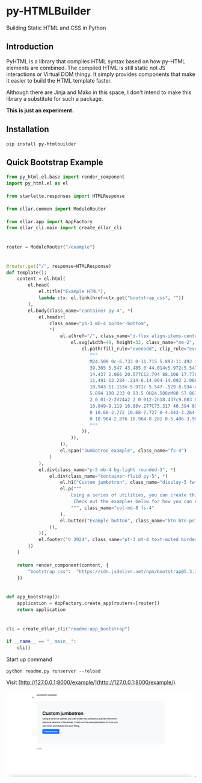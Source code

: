 # py-HTMLBuilder
Building Static HTML and CSS in Python

## Introduction
PyHTML is a library that compiles HTML syntax based on how py-HTML elements are combined. The compiled HTML is still static not JS interactions or Virtual DOM thingy.
It simply provides components that make it easier to build the HTML template faster. 

Although there are Jinja and Mako in this space, I don't intend to make this library a substitute for such a package.

**This is just an experiment.**

## Installation
```shell
pip install py-htmlbuilder
```

## Quick Bootstrap Example

```python
from py_html.el.base import render_component
import py_html.el as el

from starlette.responses import HTMLResponse

from ellar.common import ModuleRouter

from ellar.app import AppFactory
from ellar_cli.main import create_ellar_cli


router = ModuleRouter("/example")


@router.get("/", response=HTMLResponse)
def template():
    content = el.html(
        el.head(
            el.title("Example HTML"),
            lambda ctx: el.link(href=ctx.get("bootstrap_css", ""))
        ),
        el.body(class_name="container py-4", *(
            el.header(
                class_name="pb-3 mb-4 border-bottom",
                *(
                    el.a(href="/", class_name="d-flex align-items-center text-dark text-decoration-none", *(
                        el.svg(width=40, height=32, class_name="me-2", viewBox="0 0 118 94", *(
                            el.path(fill_rule="evenodd", clip_rule="evenodd", fill="currentColor", d=(
                               """
                               M24.509 0c-6.733 0-11.715 5.893-11.492 12.284.214 6.14-.064 14.092-2.066 20.577C8.943 
                               39.365 5.547 43.485 0 44.014v5.972c5.547.529 8.943 4.649 10.951 11.153 2.002 6.485 2.28 
                               14.437 2.066 20.577C12.794 88.106 17.776 94 24.51 94H93.5c6.733 0 11.714-5.893 
                               11.491-12.284-.214-6.14.064-14.092 2.066-20.577 2.009-6.504 5.396-10.624 
                               10.943-11.153v-5.972c-5.547-.529-8.934-4.649-10.943-11.153-2.002-6.484-2.28-14.437-2.066-20.577C105.214 
                               5.894 100.233 0 93.5 0H24.508zM80 57.863C80 66.663 73.436 72 62.543 72H44a2 
                               2 0 01-2-2V24a2 2 0 012-2h18.437c9.083 0 15.044 4.92 15.044 12.474 0 5.302-4.01 
                               10.049-9.119 10.88v.277C75.317 46.394 80 51.21 80 57.863zM60.521 28.34H49.948v14.934h8.905c6.884 
                               0 10.68-2.772 10.68-7.727 0-4.643-3.264-7.207-9.012-7.207zM49.948 49.2v16.458H60.91c7.167 
                               0 10.964-2.876 10.964-8.281 0-5.406-3.903-8.178-11.425-8.178H49.948z
                               """ 
                            )),
                        )),
                    )),
                    el.span("Jumbotron example", class_name="fs-4")
                )
            ),
            el.div(class_name="p-5 mb-4 bg-light rounded-3", *(
                el.div(class_name="container-fluid py-5", *(
                    el.h1("Custom jumbotron", class_name="display-5 fw-bold"),
                    el.p("""
                        Using a series of utilities, you can create this jumbotron, just like the one in previous versions of Bootstrap.
                         Check out the examples below for how you can remix and restyle it to your liking.
                        """, class_name="col-md-8 fs-4"
                    ),
                    el.button("Example button", class_name="btn btn-primary btn-lg", type="button")
                )),
            )),
            el.footer("© 2024", class_name="pt-3 mt-4 text-muted border-top")
        ))
    )

    return render_component(content, {
        "bootstrap_css":  "https://cdn.jsdelivr.net/npm/bootstrap@5.3.3/dist/css/bootstrap.min.css",
    })


def app_bootstrap():
    application = AppFactory.create_app(routers=[router])
    return application


cli = create_ellar_cli("readme:app_bootstrap")

if __name__ == "__main__":
    cli()
```
Start up command
```shell
python readme.py runserver --reload
```

Visit [http://127.0.0.1:8000/example/](http://127.0.0.1:8000/example/)

![Swagger UI](docs/images/readme.png)
